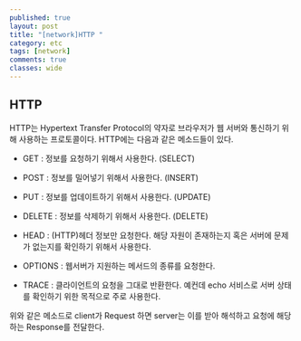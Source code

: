 ```yaml
---
published: true
layout: post
title: "[network]HTTP "
category: etc
tags: [network]
comments: true
classes: wide
---
```


## HTTP
HTTP는 Hypertext Transfer Protocol의 약자로 브라우저가 웹 서버와 통신하기 위해 사용하는 프로토콜이다.
HTTP에는 다음과 같은 메소드들이 있다.

+ GET : 정보를 요청하기 위해서 사용한다. (SELECT)

+ POST : 정보를 밀어넣기 위해서 사용한다. (INSERT)

+ PUT : 정보를 업데이트하기 위해서 사용한다. (UPDATE)

+ DELETE : 정보를 삭제하기 위해서 사용한다. (DELETE)

+ HEAD : (HTTP)헤더 정보만 요청한다. 해당 자원이 존재하는지 혹은 서버에 문제가 없는지를 확인하기 위해서 사용한다.

+ OPTIONS : 웹서버가 지원하는 메서드의 종류를 요청한다.

+ TRACE : 클라이언트의 요청을 그대로 반환한다. 예컨데 echo 서비스로 서버 상태를 확인하기 위한 목적으로 주로 사용한다.

위와 같은 메소드로 client가 Request 하면 server는 이를 받아 해석하고 요청에 해당하는 Response를 전달한다.
